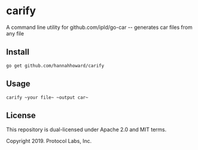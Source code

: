 # carify

A command line utility for github.com/ipld/go-car -- generates car files from any file

## Install

```
go get github.com/hannahhoward/carify
```

## Usage

```
carify ~your file~ ~output car~
```

## License
This repository is dual-licensed under Apache 2.0 and MIT terms.

Copyright 2019. Protocol Labs, Inc.
